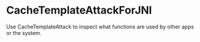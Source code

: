 # CacheTemplateAttackForJNI

Use CacheTemplateAttack to inspect what functions are used by other apps or the system.
